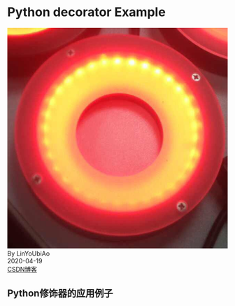 # Python decorator Example
![Logo](https://github.com/linyoubiao/python/blob/master/logo.jpg)<br/>
By LinYoUbiAo <br/>
2020-04-19<br/>
[CSDN博客](https://blog.csdn.net/islinyoubiao)
## Python修饰器的应用例子
